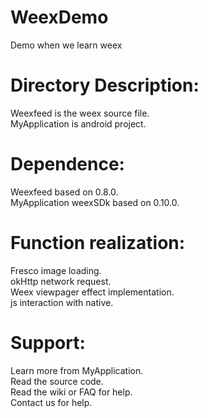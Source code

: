 # WeexDemo

Demo when we learn weex

# Directory Description:

Weexfeed is the weex source file.                                                    
MyApplication is android project.

# Dependence:

Weexfeed based on 0.8.0.                                                                         
MyApplication weexSDk based on 0.10.0.

# Function realization:

Fresco image loading.                                                               
okHttp network request.                                                                
Weex viewpager effect implementation.                                           
js interaction with native.

# Support:

Learn more from MyApplication.                                                                                               
Read the source code.                                                                                                               
Read the wiki or FAQ for help.                                                     
Contact us for help.                                                                   

